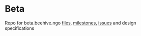 # Beta
Repo for beta.beehive.ngo [files](https://github.com/BeehiveNGO/Beta/blob/master/files.md), [milestones](https://github.com/BeehiveNGO/Beta/milestones), [issues](https://github.com/BeehiveNGO/Beta/issues) and design specifications

